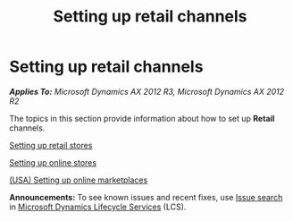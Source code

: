﻿---
title: Setting up retail channels
TOCTitle: Setting up retail channels
ms:assetid: b5ba22ac-9d5e-44d9-887c-f9a810bdc120
ms:mtpsurl: https://technet.microsoft.com/en-us/library/JJ728704(v=AX.60)
ms:contentKeyID: 49556609
ms.date: 04/18/2014
mtps_version: v=AX.60
f1_keywords:
- channels
- channel
- retail
---

# Setting up retail channels 


_**Applies To:** Microsoft Dynamics AX 2012 R3, Microsoft Dynamics AX 2012 R2_

The topics in this section provide information about how to set up **Retail** channels.

[Setting up retail stores](setting-up-retail-stores.md)

[Setting up online stores](setting-up-online-stores.md)

[(USA) Setting up online marketplaces](usa-setting-up-online-marketplaces.md)

  
**Announcements:** To see known issues and recent fixes, use [Issue search](http://go.microsoft.com/fwlink/?linkid=389258) in [Microsoft Dynamics Lifecycle Services](http://go.microsoft.com/fwlink/?linkid=306505) (LCS).

